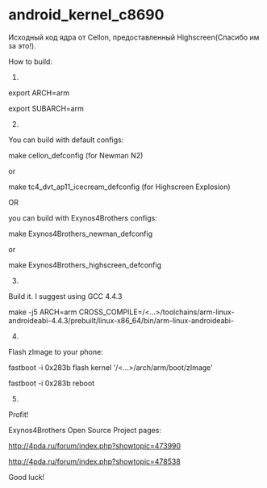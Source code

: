 android_kernel_c8690
====================

Исходный код ядра от Cellon, предоставленный Highscreen(Спасибо им за это!).

How to build:

1.

export ARCH=arm

export SUBARCH=arm

2.

You can build with default configs:

make cellon_defconfig (for Newman N2)

or

make tc4_dvt_ap11_icecream_defconfig (for Highscreen Explosion)

OR 

you can build with Exynos4Brothers configs:

make Exynos4Brothers_newman_defconfig

or

make Exynos4Brothers_highscreen_defconfig

3.

Build it. I suggest using GCC 4.4.3

make -j5 ARCH=arm CROSS_COMPILE=/<...>/toolchains/arm-linux-androideabi-4.4.3/prebuilt/linux-x86_64/bin/arm-linux-androideabi-

4.

Flash zImage to your phone:

fastboot -i 0x283b flash kernel '/<...>/arch/arm/boot/zImage'

fastboot -i 0x283b reboot

5.

Profit!

Exynos4Brothers Open Source Project pages:

http://4pda.ru/forum/index.php?showtopic=473990

http://4pda.ru/forum/index.php?showtopic=478538

Good luck!
